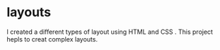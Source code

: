 # layouts
I created a different types of layout using HTML and CSS . 
This project hepls to creat complex layouts.
